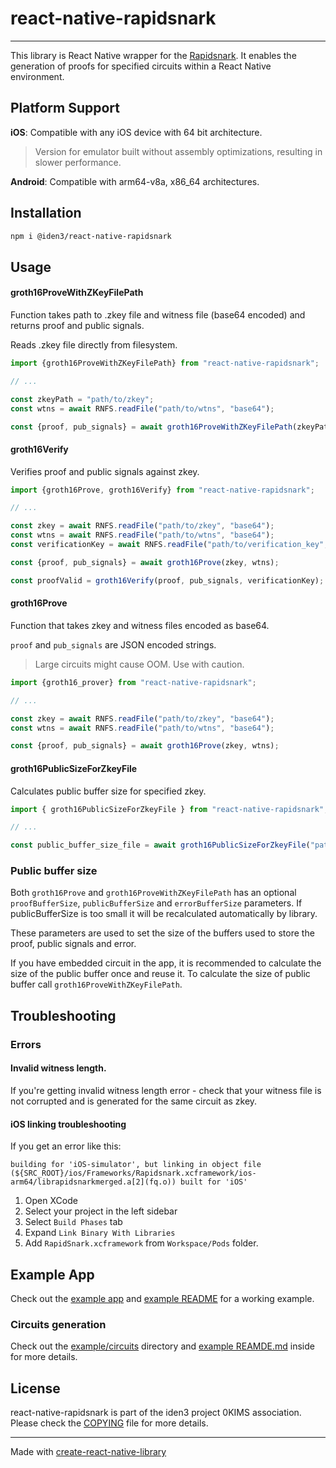 # react-native-rapidsnark

---

This library is React Native wrapper for the [Rapidsnark](https://github.com/iden3/rapidsnark). It enables the
generation of proofs for specified circuits within a React Native environment.

## Platform Support

**iOS**: Compatible with any iOS device with 64 bit architecture.
> Version for emulator built without assembly optimizations, resulting in slower performance.

**Android**: Compatible with arm64-v8a, x86_64 architectures.

## Installation

```sh
npm i @iden3/react-native-rapidsnark
```

## Usage

#### groth16ProveWithZKeyFilePath

Function takes path to .zkey file and witness file (base64 encoded) and returns proof and public signals.

Reads .zkey file directly from filesystem.


```js
import {groth16ProveWithZKeyFilePath} from "react-native-rapidsnark";

// ...

const zkeyPath = "path/to/zkey";
const wtns = await RNFS.readFile("path/to/wtns", "base64");

const {proof, pub_signals} = await groth16ProveWithZKeyFilePath(zkeyPath, wtns);
```

#### groth16Verify

Verifies proof and public signals against zkey.

```js
import {groth16Prove, groth16Verify} from "react-native-rapidsnark";

// ...

const zkey = await RNFS.readFile("path/to/zkey", "base64");
const wtns = await RNFS.readFile("path/to/wtns", "base64");
const verificationKey = await RNFS.readFile("path/to/verification_key", "base64");

const {proof, pub_signals} = await groth16Prove(zkey, wtns);

const proofValid = groth16Verify(proof, pub_signals, verificationKey);
```

#### groth16Prove

Function that takes zkey and witness files encoded as base64.

`proof` and `pub_signals` are JSON encoded strings.

>Large circuits might cause OOM. Use with caution.

```js
import {groth16_prover} from "react-native-rapidsnark";

// ...

const zkey = await RNFS.readFile("path/to/zkey", "base64");
const wtns = await RNFS.readFile("path/to/wtns", "base64");

const {proof, pub_signals} = await groth16Prove(zkey, wtns);
```
#### groth16PublicSizeForZkeyFile

Calculates public buffer size for specified zkey.

```js
import { groth16PublicSizeForZkeyFile } from "react-native-rapidsnark";

// ...

const public_buffer_size_file = await groth16PublicSizeForZkeyFile("path/to/zkey");
```

### Public buffer size

Both `groth16Prove` and `groth16ProveWithZKeyFilePath` has an optional `proofBufferSize`, `publicBufferSize` and `errorBufferSize`  parameters. If publicBufferSize is too small it will be recalculated automatically by library.

These parameters are used to set the size of the buffers used to store the proof, public signals and error.

If you have embedded circuit in the app, it is recommended to calculate the size of the public buffer once and reuse it.
To calculate the size of public buffer call `groth16ProveWithZKeyFilePath`.

## Troubleshooting

### Errors

#### Invalid witness length.

If you're getting invalid witness length error - check that your witness file is not corrupted and is generated for the same circuit as zkey.

#### iOS linking troubleshooting

If you get an error like this:

```
building for 'iOS-simulator', but linking in object file (${SRC_ROOT}/ios/Frameworks/Rapidsnark.xcframework/ios-arm64/librapidsnarkmerged.a[2](fq.o)) built for 'iOS'
```

1. Open XCode
2. Select your project in the left sidebar
3. Select `Build Phases` tab
4. Expand `Link Binary With Libraries`
5. Add `RapidSnark.xcframework` from `Workspace/Pods` folder.

## Example App

Check out the [example app](./example) and [example README](./example/README.md) for a working example.

### Circuits generation

Check out the [example/circuits](./example/circuits) directory and [example REAMDE.md](./example/README.md) inside for more details.

## License

react-native-rapidsnark is part of the iden3 project 0KIMS association. Please check the [COPYING](./COPYING) file for
more details.

---

Made with [create-react-native-library](https://github.com/callstack/react-native-builder-bob)
